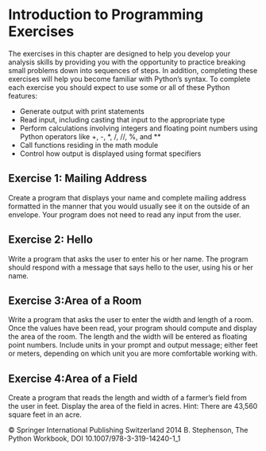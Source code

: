 # Introduction to Programming Exercises

The exercises in this chapter are designed to help you develop your analysis skills by
providing you with the opportunity to practice breaking small problems down into
sequences of steps. In addition, completing these exercises will help you become
familiar with Python’s syntax. To complete each exercise you should expect to use
some or all of these Python features:

* Generate output with print statements
* Read input, including casting that input to the appropriate type
* Perform calculations involving integers and floating point numbers using Python
operators like +, -, *, /, //, %, and **
* Call functions residing in the math module
* Control how output is displayed using format specifiers


## Exercise 1: Mailing Address

Create a program that displays your name and complete mailing address formatted in
the manner that you would usually see it on the outside of an envelope. Your program
does not need to read any input from the user.

## Exercise 2: Hello

Write a program that asks the user to enter his or her name. The program should
respond with a message that says hello to the user, using his or her name.

## Exercise 3:Area of a Room

Write a program that asks the user to enter the width and length of a room. Once
the values have been read, your program should compute and display the area of the
room. The length and the width will be entered as floating point numbers. Include
units in your prompt and output message; either feet or meters, depending on which
unit you are more comfortable working with.

## Exercise 4:Area of a Field

Create a program that reads the length and width of a farmer’s field from the user in
feet. Display the area of the field in acres.
Hint: There are 43,560 square feet in an acre.



© Springer International Publishing Switzerland 2014
B. Stephenson, The Python Workbook, DOI 10.1007/978-3-319-14240-1_1
